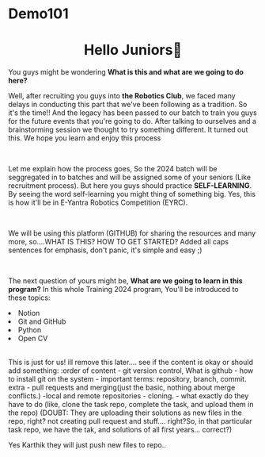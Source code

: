 # Demo101

<h1 align="center">Hello Juniors👋 </h1>

<p align="left">You guys might be wondering <b> What is this and what are we going to do here?</b>

Well, after recruiting you guys into <b>the Robotics Club</b>, we faced many delays in conducting this part that we've been following as a tradition. So it's the time!! 
And the legacy has been passed to our batch to train you guys for the future events that you're going to do. After talking to ourselves and a brainstorming session we thought to try something different. It turned out this. We hope you learn and enjoy this process
</p>
<br />
<p align="left">
Let me explain how the process goes, So the 2024 batch will be seggregated in to batches and will be assigned some of your seniors (Like recruitment process). But here you guys should practice <b>SELF-LEARNING</b>. By seeing the word self-learning you might thing of something big. Yes, this is how it'll be in E-Yantra Robotics Competition (EYRC). 
</p>
<br />

<p align="left">
We will be using this platform (GITHUB) for sharing the resources and many more, so....WHAT IS THIS? HOW TO GET STARTED?
Added all caps sentences for emphasis, don't panic, it's simple and easy ;)
</p>
<br />

<p align="left">
  The next question of yours might be, <b>What are we going to learn in this program?</b>
  In this whole Training 2024 program, You'll be introduced to these topics:
</p>

<li> Notion</li>
<li>Git and GitHub</li>
<li>Python</li>
<li>Open CV</li>
<br />

<p>
This is just for us! ill remove this later.... see if the content is okay or should add something: :order of content - git version control, What is github - how to install git on the system - important terms: repository, branch, commit. extra - pull requests and merging(just the basic, nothing about merge conflicts.) -local and remote repositories - cloning. - what exactly do they have to do (like, clone the task repo, complete the task, and upload them in the repo)
(DOUBT: They are uploading their solutions as new files in the repo, right? not creating pull request and stuff.... right?So, in that particular task repo, we have the tak, and solutions of all first years... correct?)
</p>


Yes Karthik they will just push new files to repo..
